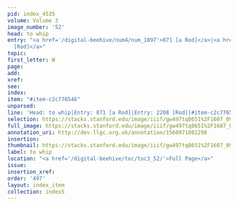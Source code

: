 ```yaml
---
pid: index_4535
volume: Volume 3
image_number: '52'
head: to whip
entry: "<a href='/digital-beehive/num4/num_1097'>871 [a Rod]</a>|<a href='/digital-beehive/toc/toc2_386/'>2208
  [Rod]</a>"
topic: 
first_letter: W
page: 
add: 
xref: 
see: 
index: 
item: "#item-c2c776546"
unparsed: 
line: 'Head: to whip|Entry: 871 [a Rod]|Entry: 2208 [Rod]|#item-c2c776546'
selection: https://stacks.stanford.edu/image/iiif/gw497tq8651%2F1607_0995/1778,394,614,134/full/0/default.jpg
full_image: https://stacks.stanford.edu/image/iiif/gw497tq8651%2F1607_0995/full/full/0/default.jpg
annotation_uri: http://dev.llgc.org.uk/annotation/1560971082298
insertion: 
thumbnail: https://stacks.stanford.edu/image/iiif/gw497tq8651%2F1607_0995/1778,394,614,134/150,/0/default.jpg
label: to whip
location: "<a href='/digital-beehive/toc/toc3_52/'>Full Page</a>"
issue: 
insertion_xref: 
order: '497'
layout: index_item
collection: index5
---
```

